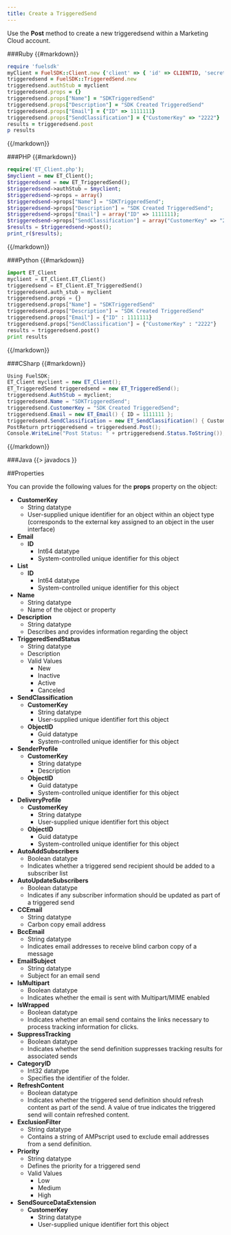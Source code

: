```yaml
---
title: Create a TriggeredSend
---
```


Use the **Post** method to create a new triggeredsend within a Marketing Cloud account.

###Ruby
{{#markdown}}
```ruby  
require 'fuelsdk'
myClient = FuelSDK::Client.new {'client' => { 'id' => CLIENTID, 'secret' => SECRET }}
triggeredsend = FuelSDK::TriggeredSend.new
triggeredsend.authStub = myclient
triggeredsend.props = {}
triggeredsend.props["Name"] = "SDKTriggeredSend"
triggeredsend.props["Description"] = "SDK Created TriggeredSend"
triggeredsend.props["Email"] = {"ID" => 1111111}
triggeredsend.props["SendClassification"] = {"CustomerKey" => "2222"}
results = triggeredsend.post
p results
```
{{/markdown}}

###PHP
{{#markdown}}
```php  
require('ET_Client.php');
$myclient = new ET_Client();
$triggeredsend = new ET_TriggeredSend();
$triggeredsend->authStub = $myclient;
$triggeredsend->props = array()
$triggeredsend->props["Name"] = "SDKTriggeredSend";
$triggeredsend->props["Description"] = "SDK Created TriggeredSend";
$triggeredsend->props["Email"] = array("ID" => 1111111);
$triggeredsend->props["SendClassification"] = array("CustomerKey" => "2222");
$results = $triggeredsend->post();
print_r($results);
```
{{/markdown}}

###Python
{{#markdown}}
```python
import ET_Client
myclient = ET_Client.ET_Client()
triggeredsend = ET_Client.ET_TriggeredSend()
triggeredsend.auth_stub = myclient
triggeredsend.props = {}
triggeredsend.props["Name"] = "SDKTriggeredSend"
triggeredsend.props["Description"] = "SDK Created TriggeredSend"
triggeredsend.props["Email"] = {"ID" : 1111111}
triggeredsend.props["SendClassification"] = {"CustomerKey" : "2222"}
results = triggeredsend.post()
print results
```
{{/markdown}}

###CSharp
{{#markdown}}
```csharp
Using FuelSDK;
ET_Client myclient = new ET_Client();
ET_TriggeredSend triggeredsend = new ET_TriggeredSend();
triggeredsend.AuthStub = myclient;
triggeredsend.Name = "SDKTriggeredSend";
triggeredsend.CustomerKey = "SDK Created TriggeredSend";
triggeredsend.Email = new ET_Email() { ID = 1111111 };
triggeredsend.SendClassification = new ET_SendClassification() { CustomerKey = "2222" };
PostReturn prtriggeredsend = triggeredsend.Post();
Console.WriteLine("Post Status: " + prtriggeredsend.Status.ToString());
```
{{/markdown}}

###Java
{{> javadocs }}


##Properties

You can provide the following values for the **props** property on the object:

*   **CustomerKey**
    *   String datatype
    *   User-supplied unique identifier for an object within an object type (corresponds to the external key assigned to an object in the user interface)
*   **Email**
    *   **ID**
        *   Int64 datatype
        *   System-controlled unique identifier for this object
*   **List**
    *   **ID**
        *   Int64 datatype
        *   System-controlled unique identifier for this object
*   **Name**
    *   String datatype
    *   Name of the object or property
*   **Description**
    *   String datatype
    *   Describes and provides information regarding the object
*   **TriggeredSendStatus**
    *   String datatype
    *   Description
    *   Valid Values
        *   New
        *   Inactive
        *   Active
        *   Canceled
*   **SendClassification**
    *   **CustomerKey**
        *   String datatype
        *   User-supplied unique identifier fort this object
    *   **ObjectID**
        *   Guid datatype
        *   System-controlled unique identifier for this object
*   **SenderProfile**
    *   **CustomerKey**
        *   String datatype
        *   Description
    *   **ObjectID**
        *   Guid datatype
        *   System-controlled unique identifier for this object
*   **DeliveryProfile**
    *   **CustomerKey**
        *   String datatype
        *   User-supplied unique identifier fort this object
    *   **ObjectID**
        *   Guid datatype
        *   System-controlled unique identifier for this object
*   **AutoAddSubscribers**
    *   Boolean datatype
    *   Indicates whether a triggered send recipient should be added to a subscriber list
*   **AutoUpdateSubscribers**
    *   Boolean datatype
    *   Indicates if any subscriber information should be updated as part of a triggered send
*   **CCEmail**
    *   String datatype
    *   Carbon copy email address
*   **BccEmail**
    *   String datatype
    *   Indicates email addresses to receive blind carbon copy of a message
*   **EmailSubject**
    *   String datatype
    *   Subject for an email send
*   **IsMultipart**
    *   Boolean datatype
    *   Indicates whether the email is sent with Multipart/MIME enabled
*   **IsWrapped**
    *   Boolean datatype
    *   Indicates whether an email send contains the links necessary to process tracking information for clicks.
*   **SuppressTracking**
    *   Boolean datatype
    *   Indicates whether the send definition suppresses tracking results for associated sends
*   **CategoryID**
    *   Int32 datatype
    *   Specifies the identifier of the folder.
*   **RefreshContent**
    *   Boolean datatype
    *   Indicates whether the triggered send definition should refresh content as part of the send. A value of true indicates the triggered send will contain refreshed content.
*   **ExclusionFilter**
    *   String datatype
    *   Contains a string of AMPscript used to exclude email addresses from a send definition.
*   **Priority**
    *   String datatype
    *   Defines the priority for a triggered send
    *   Valid Values
        *   Low
        *   Medium
        *   High
*   **SendSourceDataExtension**
    *   **CustomerKey**
        *   String datatype
        *   User-supplied unique identifier fort this object
